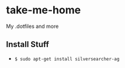 # take-me-home
My .dotfiles and more

Install Stuff
-------------
* `$ sudo apt-get install silversearcher-ag`
